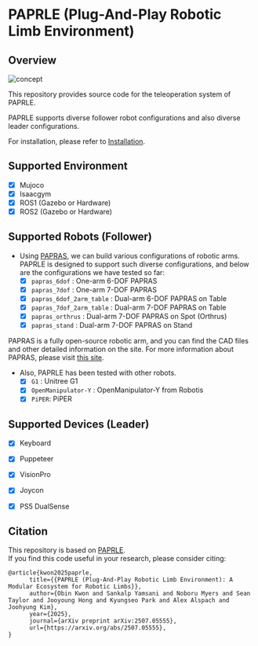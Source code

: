 # PAPRLE (Plug-And-Play Robotic Limb Environment)
## Overview
![concept](docs/media/paprle_concept_comp.gif)

This repository provides source code for the teleoperation system of PAPRLE.

PAPRLE supports diverse follower robot configurations and also diverse leader configurations. 

For installation, please refer to [Installation](docs/Installation.md).

## Supported Environment
- [x] Mujoco
- [x] Isaacgym
- [x] ROS1 (Gazebo or Hardware)
- [x] ROS2 (Gazebo or Hardware)

## Supported Robots (Follower)
- Using [PAPRAS](https://uiuckimlab.github.io/papras-pages), we can build various configurations of robotic arms. 
PAPRLE is designed to support such diverse configurations, and below are the configurations we have tested so far:
  - [x] `papras_6dof` : One-arm 6-DOF PAPRAS
  - [x] `papras_7dof` : One-arm 7-DOF PAPRAS
  - [x] `papras_6dof_2arm_table` : Dual-arm 6-DOF PAPRAS on Table
  - [x] `papras_7dof_2arm_table` : Dual-arm 7-DOF PAPRAS on Table
  - [x] `papras_orthrus` : Dual-arm 7-DOF PAPRAS on Spot (Orthrus)
  - [x] `papras_stand` : Dual-arm 7-DOF PAPRAS on Stand
        
PAPRAS is a fully open-source robotic arm, and you can find the CAD files and other detailed information on the site.
For more information about PAPRAS, please visit [this site](https://uiuckimlab.github.io/papras-pages). 
- Also, PAPRLE has been tested with other robots.
  - [x] `G1` : Unitree G1
  - [x] `OpenManipulator-Y` : OpenManipulator-Y from Robotis
  - [x] `PiPER`: PiPER 

## Supported Devices (Leader)
- [x] Keyboard
- [x] Puppeteer
- [x] VisionPro
- [x] Joycon
- [x] PS5 DualSense


## Citation
This repository is based on [PAPRLE](https://uiuckimlab.github.io/papras-pages). <br>
If you find this code useful in your research, please consider citing:
```
@article{kwon2025paprle,
      title={{PAPRLE (Plug-And-Play Robotic Limb Environment): A Modular Ecosystem for Robotic Limbs}}, 
      author={Obin Kwon and Sankalp Yamsani and Noboru Myers and Sean Taylor and Jooyoung Hong and Kyungseo Park and Alex Alspach and Joohyung Kim},
      year={2025},
      journal={arXiv preprint arXiv:2507.05555},
      url={https://arxiv.org/abs/2507.05555}, 
}
```
